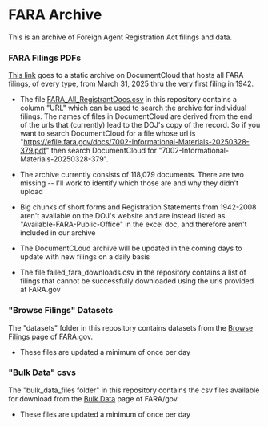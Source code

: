 # FARA Archive

This is an archive of Foreign Agent Registration Act filings and data.

### FARA Filings PDFs

[This link](https://www.documentcloud.org/projects/221099-fara-storage-public/) goes to a static archive on DocumentCloud that hosts all FARA filings, of every type, from March 31, 2025 thru the very first filing in 1942.

- The file [FARA_All_RegistrantDocs.csv](https://github.com/Howard-Center-Investigations/FARA_Archive/raw/refs/heads/main/bulk_data_files/FARA_All_RegistrantDocs.csv) in this repository contains a column "URL" which can be used to search the archive for individual filings. The names of files in DocumentCloud are derived from the end of the urls that (currently) lead to the DOJ's copy of the record. So if you want to search DocumentCloud for a file whose url is "https://efile.fara.gov/docs/7002-Informational-Materials-20250328-379.pdf" then search DocumentCloud for "7002-Informational-Materials-20250328-379".

- The archive currently consists of 118,079 documents. There are two missing -- I'll work to identify which those are and why they didn't upload

- Big chunks of short forms and Registration Statements from 1942-2008 aren't available on the DOJ's website and are instead listed as "Available-FARA-Public-Office" in the excel doc, and therefore aren't included in our archive

- The DocumentCLoud archive will be updated in the coming days to update with new filings on a daily basis

- The file failed_fara_downloads.csv in the repository contains a list of filings that cannot be successfully downloaded using the urls provided at FARA.gov

### "Browse Filings" Datasets

The "datasets" folder in this repository contains datasets from the [Browse Filings](https://efile.fara.gov/ords/fara/f?p=1381:1:1551967097995:::::) page of FARA.gov.

- These files are updated a minimum of once per day

### "Bulk Data" csvs

The "bulk_data_files folder" in this repository contains the csv files available for download from the [Bulk Data](https://efile.fara.gov/ords/fara/f?p=107:21::::::) page of FARA/gov.

- These files are updated a minimum of once per day
